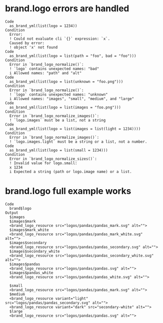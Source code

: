 # brand.logo errors are handled

    Code
      as_brand_yml(list(logo = 1234))
    Condition
      Error:
      ! Could not evaluate cli `{}` expression: `x`.
      Caused by error:
      ! object 'x' not found
    Code
      as_brand_yml(list(logo = list(path = "foo", bad = "foo")))
    Condition
      Error in `brand_logo_normalize()`:
      ! `logo` contains unexpected names: "bad"
      i Allowed names: "path" and "alt"
    Code
      as_brand_yml(list(logo = list(unknown = "foo.png")))
    Condition
      Error in `brand_logo_normalize()`:
      ! `logo` contains unexpected names: "unknown"
      i Allowed names: "images", "small", "medium", and "large"
    Code
      as_brand_yml(list(logo = list(images = "foo.png")))
    Condition
      Error in `brand_logo_normalize_images()`:
      ! `logo.images` must be a list, not a string
    Code
      as_brand_yml(list(logo = list(images = list(light = 1234))))
    Condition
      Error in `brand_logo_normalize_images()`:
      ! `logo.images.light` must be a string or a list, not a number.
    Code
      as_brand_yml(list(logo = list(small = 1234)))
    Condition
      Error in `brand_logo_normalize_sizes()`:
      ! Invalid value for logo.small:
      x 1234
      i Expected a string (path or logo.image name) or a list.

# brand.logo full example works

    Code
      brand$logo
    Output
      $images
      $images$mark
      <brand_logo_resource src="logos/pandas/pandas_mark.svg" alt="">
      $images$mark_white
      <brand_logo_resource src="logos/pandas/pandas_mark_white.svg" alt="">
      $images$secondary
      <brand_logo_resource src="logos/pandas/pandas_secondary.svg" alt="">
      $images$secondary_white
      <brand_logo_resource src="logos/pandas/pandas_secondary_white.svg" alt="">
      $images$pandas
      <brand_logo_resource src="logos/pandas/pandas.svg" alt="">
      $images$pandas_white
      <brand_logo_resource src="logos/pandas/pandas_white.svg" alt="">
      
      $small
      <brand_logo_resource src="logos/pandas/pandas_mark.svg" alt="">
      $medium
      <brand_logo_resource variant="light" src="logos/pandas/pandas_secondary.svg" alt="">
      <brand_logo_resource variant="dark" src="secondary-white" alt="">
      $large
      <brand_logo_resource src="logos/pandas/pandas.svg" alt="">

